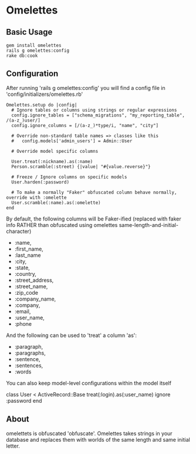 # Omelettes #

## Basic Usage ##

    gem install omelettes
    rails g omelettes:config
    rake db:cook

## Configuration ##

  After running 'rails g omelettes:config' you will find a config file in 'config/initializers/omelettes.rb'

    Omelettes.setup do |config|
      # Ignore tables or columns using strings or regular expressions
      config.ignore_tables = ["schema_migrations", "my_reporting_table", /(a-z_)user/]
      config.ignore_columns = [/(a-z_)*type/i, "name", "city"]
      
      # Override non-standard table names => classes like this
      #   config.models['admin_users'] = Admin::User
      
      # Override model specific columns
      
      User.treat(:nickname).as(:name)
      Person.scramble(:street) {|value| "#{value.reverse}"}
      
      # Freeze / Ignore columns on specific models
      User.harden(:password)
      
      # To make a normally "Faker" obfuscated column behave normally, override with :omelette
      User.scramble(:name).as(:omelette)
    end

By default, the following columns will be Faker-ified (replaced with faker info RATHER than obfuscated using omelettes same-length-and-initial-character)

* :name, 
* :first_name, 
* :last_name
* :city, 
* :state, 
* :country, 
* :street_address, 
* :street_name, 
* :zip_code
* :company_name, 
* :company, 
* :email, 
* :user_name, 
* :phone

And the following can be used to 'treat' a column 'as': 
* :paragraph, 
* :paragraphs, 
* :sentence, 
* :sentences, 
* :words

You can also keep model-level configurations within the model itself

class User < ActiveRecord::Base
  treat(:login).as(:user_name)
  ignore :password
end

## About ##

omelettets is obfuscated 'obfuscate'.   Omelettes takes strings in your database and replaces them with worlds of the same length and same initial letter.
